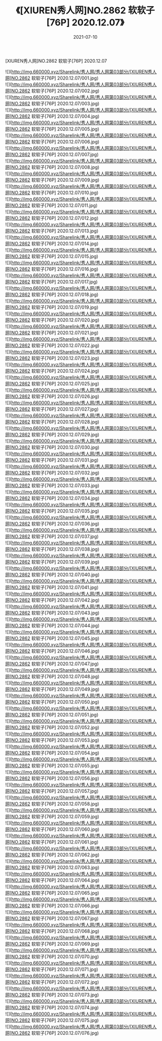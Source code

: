 ﻿---
layout: post
title:  《[XIUREN秀人网]NO.2862 软软子[76P] 2020.12.07》
date:   2021-07-10
img: http://img.660000.xyz/Sharelink/秀人网/秀人网第03部分/[XIUREN秀人网]NO.2862 软软子[76P] 2020.12.07/000.jpg
categories: [美女, 清纯, 唯美]
---

[XIUREN秀人网]NO.2862 软软子[76P] 2020.12.07

  ![](http://img.660000.xyz/Sharelink/秀人网/秀人网第03部分/[XIUREN秀人网]NO.2862 软软子[76P] 2020.12.07/001.jpg) <br> ![](http://img.660000.xyz/Sharelink/秀人网/秀人网第03部分/[XIUREN秀人网]NO.2862 软软子[76P] 2020.12.07/002.jpg) <br> ![](http://img.660000.xyz/Sharelink/秀人网/秀人网第03部分/[XIUREN秀人网]NO.2862 软软子[76P] 2020.12.07/003.jpg) <br> ![](http://img.660000.xyz/Sharelink/秀人网/秀人网第03部分/[XIUREN秀人网]NO.2862 软软子[76P] 2020.12.07/004.jpg) <br> ![](http://img.660000.xyz/Sharelink/秀人网/秀人网第03部分/[XIUREN秀人网]NO.2862 软软子[76P] 2020.12.07/005.jpg) <br> ![](http://img.660000.xyz/Sharelink/秀人网/秀人网第03部分/[XIUREN秀人网]NO.2862 软软子[76P] 2020.12.07/006.jpg) <br> ![](http://img.660000.xyz/Sharelink/秀人网/秀人网第03部分/[XIUREN秀人网]NO.2862 软软子[76P] 2020.12.07/007.jpg) <br> ![](http://img.660000.xyz/Sharelink/秀人网/秀人网第03部分/[XIUREN秀人网]NO.2862 软软子[76P] 2020.12.07/008.jpg) <br> ![](http://img.660000.xyz/Sharelink/秀人网/秀人网第03部分/[XIUREN秀人网]NO.2862 软软子[76P] 2020.12.07/009.jpg) <br> ![](http://img.660000.xyz/Sharelink/秀人网/秀人网第03部分/[XIUREN秀人网]NO.2862 软软子[76P] 2020.12.07/010.jpg) <br> ![](http://img.660000.xyz/Sharelink/秀人网/秀人网第03部分/[XIUREN秀人网]NO.2862 软软子[76P] 2020.12.07/011.jpg) <br> ![](http://img.660000.xyz/Sharelink/秀人网/秀人网第03部分/[XIUREN秀人网]NO.2862 软软子[76P] 2020.12.07/012.jpg) <br> ![](http://img.660000.xyz/Sharelink/秀人网/秀人网第03部分/[XIUREN秀人网]NO.2862 软软子[76P] 2020.12.07/013.jpg) <br> ![](http://img.660000.xyz/Sharelink/秀人网/秀人网第03部分/[XIUREN秀人网]NO.2862 软软子[76P] 2020.12.07/014.jpg) <br> ![](http://img.660000.xyz/Sharelink/秀人网/秀人网第03部分/[XIUREN秀人网]NO.2862 软软子[76P] 2020.12.07/015.jpg) <br> ![](http://img.660000.xyz/Sharelink/秀人网/秀人网第03部分/[XIUREN秀人网]NO.2862 软软子[76P] 2020.12.07/016.jpg) <br> ![](http://img.660000.xyz/Sharelink/秀人网/秀人网第03部分/[XIUREN秀人网]NO.2862 软软子[76P] 2020.12.07/017.jpg) <br> ![](http://img.660000.xyz/Sharelink/秀人网/秀人网第03部分/[XIUREN秀人网]NO.2862 软软子[76P] 2020.12.07/018.jpg) <br> ![](http://img.660000.xyz/Sharelink/秀人网/秀人网第03部分/[XIUREN秀人网]NO.2862 软软子[76P] 2020.12.07/019.jpg) <br> ![](http://img.660000.xyz/Sharelink/秀人网/秀人网第03部分/[XIUREN秀人网]NO.2862 软软子[76P] 2020.12.07/020.jpg) <br> ![](http://img.660000.xyz/Sharelink/秀人网/秀人网第03部分/[XIUREN秀人网]NO.2862 软软子[76P] 2020.12.07/021.jpg) <br> ![](http://img.660000.xyz/Sharelink/秀人网/秀人网第03部分/[XIUREN秀人网]NO.2862 软软子[76P] 2020.12.07/022.jpg) <br> ![](http://img.660000.xyz/Sharelink/秀人网/秀人网第03部分/[XIUREN秀人网]NO.2862 软软子[76P] 2020.12.07/023.jpg) <br> ![](http://img.660000.xyz/Sharelink/秀人网/秀人网第03部分/[XIUREN秀人网]NO.2862 软软子[76P] 2020.12.07/024.jpg) <br> ![](http://img.660000.xyz/Sharelink/秀人网/秀人网第03部分/[XIUREN秀人网]NO.2862 软软子[76P] 2020.12.07/025.jpg) <br> ![](http://img.660000.xyz/Sharelink/秀人网/秀人网第03部分/[XIUREN秀人网]NO.2862 软软子[76P] 2020.12.07/026.jpg) <br> ![](http://img.660000.xyz/Sharelink/秀人网/秀人网第03部分/[XIUREN秀人网]NO.2862 软软子[76P] 2020.12.07/027.jpg) <br> ![](http://img.660000.xyz/Sharelink/秀人网/秀人网第03部分/[XIUREN秀人网]NO.2862 软软子[76P] 2020.12.07/028.jpg) <br> ![](http://img.660000.xyz/Sharelink/秀人网/秀人网第03部分/[XIUREN秀人网]NO.2862 软软子[76P] 2020.12.07/029.jpg) <br> ![](http://img.660000.xyz/Sharelink/秀人网/秀人网第03部分/[XIUREN秀人网]NO.2862 软软子[76P] 2020.12.07/030.jpg) <br> ![](http://img.660000.xyz/Sharelink/秀人网/秀人网第03部分/[XIUREN秀人网]NO.2862 软软子[76P] 2020.12.07/031.jpg) <br> ![](http://img.660000.xyz/Sharelink/秀人网/秀人网第03部分/[XIUREN秀人网]NO.2862 软软子[76P] 2020.12.07/032.jpg) <br> ![](http://img.660000.xyz/Sharelink/秀人网/秀人网第03部分/[XIUREN秀人网]NO.2862 软软子[76P] 2020.12.07/033.jpg) <br> ![](http://img.660000.xyz/Sharelink/秀人网/秀人网第03部分/[XIUREN秀人网]NO.2862 软软子[76P] 2020.12.07/034.jpg) <br> ![](http://img.660000.xyz/Sharelink/秀人网/秀人网第03部分/[XIUREN秀人网]NO.2862 软软子[76P] 2020.12.07/035.jpg) <br> ![](http://img.660000.xyz/Sharelink/秀人网/秀人网第03部分/[XIUREN秀人网]NO.2862 软软子[76P] 2020.12.07/036.jpg) <br> ![](http://img.660000.xyz/Sharelink/秀人网/秀人网第03部分/[XIUREN秀人网]NO.2862 软软子[76P] 2020.12.07/037.jpg) <br> ![](http://img.660000.xyz/Sharelink/秀人网/秀人网第03部分/[XIUREN秀人网]NO.2862 软软子[76P] 2020.12.07/038.jpg) <br> ![](http://img.660000.xyz/Sharelink/秀人网/秀人网第03部分/[XIUREN秀人网]NO.2862 软软子[76P] 2020.12.07/039.jpg) <br> ![](http://img.660000.xyz/Sharelink/秀人网/秀人网第03部分/[XIUREN秀人网]NO.2862 软软子[76P] 2020.12.07/040.jpg) <br> ![](http://img.660000.xyz/Sharelink/秀人网/秀人网第03部分/[XIUREN秀人网]NO.2862 软软子[76P] 2020.12.07/041.jpg) <br> ![](http://img.660000.xyz/Sharelink/秀人网/秀人网第03部分/[XIUREN秀人网]NO.2862 软软子[76P] 2020.12.07/042.jpg) <br> ![](http://img.660000.xyz/Sharelink/秀人网/秀人网第03部分/[XIUREN秀人网]NO.2862 软软子[76P] 2020.12.07/043.jpg) <br> ![](http://img.660000.xyz/Sharelink/秀人网/秀人网第03部分/[XIUREN秀人网]NO.2862 软软子[76P] 2020.12.07/044.jpg) <br> ![](http://img.660000.xyz/Sharelink/秀人网/秀人网第03部分/[XIUREN秀人网]NO.2862 软软子[76P] 2020.12.07/045.jpg) <br> ![](http://img.660000.xyz/Sharelink/秀人网/秀人网第03部分/[XIUREN秀人网]NO.2862 软软子[76P] 2020.12.07/046.jpg) <br> ![](http://img.660000.xyz/Sharelink/秀人网/秀人网第03部分/[XIUREN秀人网]NO.2862 软软子[76P] 2020.12.07/047.jpg) <br> ![](http://img.660000.xyz/Sharelink/秀人网/秀人网第03部分/[XIUREN秀人网]NO.2862 软软子[76P] 2020.12.07/048.jpg) <br> ![](http://img.660000.xyz/Sharelink/秀人网/秀人网第03部分/[XIUREN秀人网]NO.2862 软软子[76P] 2020.12.07/049.jpg) <br> ![](http://img.660000.xyz/Sharelink/秀人网/秀人网第03部分/[XIUREN秀人网]NO.2862 软软子[76P] 2020.12.07/050.jpg) <br> ![](http://img.660000.xyz/Sharelink/秀人网/秀人网第03部分/[XIUREN秀人网]NO.2862 软软子[76P] 2020.12.07/051.jpg) <br> ![](http://img.660000.xyz/Sharelink/秀人网/秀人网第03部分/[XIUREN秀人网]NO.2862 软软子[76P] 2020.12.07/052.jpg) <br> ![](http://img.660000.xyz/Sharelink/秀人网/秀人网第03部分/[XIUREN秀人网]NO.2862 软软子[76P] 2020.12.07/053.jpg) <br> ![](http://img.660000.xyz/Sharelink/秀人网/秀人网第03部分/[XIUREN秀人网]NO.2862 软软子[76P] 2020.12.07/054.jpg) <br> ![](http://img.660000.xyz/Sharelink/秀人网/秀人网第03部分/[XIUREN秀人网]NO.2862 软软子[76P] 2020.12.07/055.jpg) <br> ![](http://img.660000.xyz/Sharelink/秀人网/秀人网第03部分/[XIUREN秀人网]NO.2862 软软子[76P] 2020.12.07/056.jpg) <br> ![](http://img.660000.xyz/Sharelink/秀人网/秀人网第03部分/[XIUREN秀人网]NO.2862 软软子[76P] 2020.12.07/057.jpg) <br> ![](http://img.660000.xyz/Sharelink/秀人网/秀人网第03部分/[XIUREN秀人网]NO.2862 软软子[76P] 2020.12.07/058.jpg) <br> ![](http://img.660000.xyz/Sharelink/秀人网/秀人网第03部分/[XIUREN秀人网]NO.2862 软软子[76P] 2020.12.07/059.jpg) <br> ![](http://img.660000.xyz/Sharelink/秀人网/秀人网第03部分/[XIUREN秀人网]NO.2862 软软子[76P] 2020.12.07/060.jpg) <br> ![](http://img.660000.xyz/Sharelink/秀人网/秀人网第03部分/[XIUREN秀人网]NO.2862 软软子[76P] 2020.12.07/061.jpg) <br> ![](http://img.660000.xyz/Sharelink/秀人网/秀人网第03部分/[XIUREN秀人网]NO.2862 软软子[76P] 2020.12.07/062.jpg) <br> ![](http://img.660000.xyz/Sharelink/秀人网/秀人网第03部分/[XIUREN秀人网]NO.2862 软软子[76P] 2020.12.07/063.jpg) <br> ![](http://img.660000.xyz/Sharelink/秀人网/秀人网第03部分/[XIUREN秀人网]NO.2862 软软子[76P] 2020.12.07/064.jpg) <br> ![](http://img.660000.xyz/Sharelink/秀人网/秀人网第03部分/[XIUREN秀人网]NO.2862 软软子[76P] 2020.12.07/065.jpg) <br> ![](http://img.660000.xyz/Sharelink/秀人网/秀人网第03部分/[XIUREN秀人网]NO.2862 软软子[76P] 2020.12.07/066.jpg) <br> ![](http://img.660000.xyz/Sharelink/秀人网/秀人网第03部分/[XIUREN秀人网]NO.2862 软软子[76P] 2020.12.07/067.jpg) <br> ![](http://img.660000.xyz/Sharelink/秀人网/秀人网第03部分/[XIUREN秀人网]NO.2862 软软子[76P] 2020.12.07/068.jpg) <br> ![](http://img.660000.xyz/Sharelink/秀人网/秀人网第03部分/[XIUREN秀人网]NO.2862 软软子[76P] 2020.12.07/069.jpg) <br> ![](http://img.660000.xyz/Sharelink/秀人网/秀人网第03部分/[XIUREN秀人网]NO.2862 软软子[76P] 2020.12.07/070.jpg) <br> ![](http://img.660000.xyz/Sharelink/秀人网/秀人网第03部分/[XIUREN秀人网]NO.2862 软软子[76P] 2020.12.07/071.jpg) <br> ![](http://img.660000.xyz/Sharelink/秀人网/秀人网第03部分/[XIUREN秀人网]NO.2862 软软子[76P] 2020.12.07/072.jpg) <br> ![](http://img.660000.xyz/Sharelink/秀人网/秀人网第03部分/[XIUREN秀人网]NO.2862 软软子[76P] 2020.12.07/073.jpg) <br> ![](http://img.660000.xyz/Sharelink/秀人网/秀人网第03部分/[XIUREN秀人网]NO.2862 软软子[76P] 2020.12.07/074.jpg) <br> ![](http://img.660000.xyz/Sharelink/秀人网/秀人网第03部分/[XIUREN秀人网]NO.2862 软软子[76P] 2020.12.07/075.jpg) <br> ![](http://img.660000.xyz/Sharelink/秀人网/秀人网第03部分/[XIUREN秀人网]NO.2862 软软子[76P] 2020.12.07/076.jpg) <br>